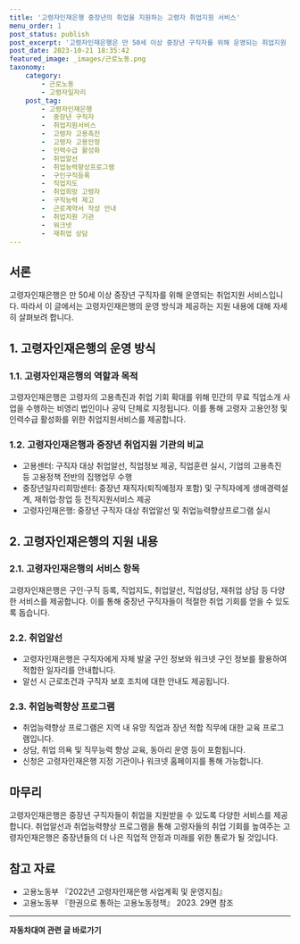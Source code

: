 ```yaml
---
title: '고령자인재은행 중장년의 취업을 지원하는 고령자 취업지원 서비스'
menu_order: 1
post_status: publish
post_excerpt: '고령자인재은행은 만 50세 이상 중장년 구직자를 위해 운영되는 취업지원 서비스입니다. 따라서 이 글에서는 고령자인재은행의 운영 방식과 제공하는 지원 내용에 대해 자세히 살펴보려 합니다.'
post_date: 2023-10-21 18:35:42
featured_image: _images/근로노동.png
taxonomy:
    category:
        - 근로노동
        - 고령자일자리
    post_tag:
        - 고령자인재은행
        -  중장년 구직자
        -  취업지원서비스
        -  고령자 고용촉진
        -  고령자 고용안정
        -  인력수급 활성화
        -  취업알선
        -  취업능력향상프로그램
        -  구인구직등록
        -  직업지도
        -  취업희망 고령자
        -  구직능력 제고
        -  근로계약서 작성 안내
        -  취업지원 기관
        -  워크넷
        -  재취업 상담
---
```




## 서론
고령자인재은행은 만 50세 이상 중장년 구직자를 위해 운영되는 취업지원 서비스입니다. 따라서 이 글에서는 고령자인재은행의 운영 방식과 제공하는 지원 내용에 대해 자세히 살펴보려 합니다.

## 1. 고령자인재은행의 운영 방식
### 1.1. 고령자인재은행의 역할과 목적
고령자인재은행은 고령자의 고용촉진과 취업 기회 확대를 위해 민간의 무료 직업소개 사업을 수행하는 비영리 법인이나 공익 단체로 지정됩니다. 이를 통해 고령자 고용안정 및 인력수급 활성화를 위한 취업지원서비스를 제공합니다.

### 1.2. 고령자인재은행과 중장년 취업지원 기관의 비교
- 고용센터: 구직자 대상 취업알선, 직업정보 제공, 직업훈련 실시, 기업의 고용촉진 등 고용정책 전반의 집행업무 수행
- 중장년일자리희망센터: 중장년 재직자(퇴직예정자 포함) 및 구직자에게 생애경력설계, 재취업·창업 등 전직지원서비스 제공
- 고령자인재은행: 중장년 구직자 대상 취업알선 및 취업능력향상프로그램 실시

## 2. 고령자인재은행의 지원 내용
### 2.1. 고령자인재은행의 서비스 항목
고령자인재은행은 구인·구직 등록, 직업지도, 취업알선, 직업상담, 재취업 상담 등 다양한 서비스를 제공합니다. 이를 통해 중장년 구직자들이 적절한 취업 기회를 얻을 수 있도록 돕습니다.

### 2.2. 취업알선
- 고령자인재은행은 구직자에게 자체 발굴 구인 정보와 워크넷 구인 정보를 활용하여 적합한 일자리를 안내합니다.
- 알선 시 근로조건과 구직자 보호 조치에 대한 안내도 제공됩니다.

### 2.3. 취업능력향상 프로그램
- 취업능력향상 프로그램은 지역 내 유망 직업과 장년 적합 직무에 대한 교육 프로그램입니다.
- 상담, 취업 의욕 및 직무능력 향상 교육, 동아리 운영 등이 포함됩니다.
- 신청은 고령자인재은행 지정 기관이나 워크넷 홈페이지를 통해 가능합니다.

## 마무리
고령자인재은행은 중장년 구직자들이 취업을 지원받을 수 있도록 다양한 서비스를 제공합니다. 취업알선과 취업능력향상 프로그램을 통해 고령자들의 취업 기회를 높여주는 고령자인재은행은 중장년들의 더 나은 직업적 안정과 미래를 위한 통로가 될 것입니다.

## 참고 자료
- 고용노동부 『2022년 고령자인재은행 사업계획 및 운영지침』
- 고용노동부 『한권으로 통하는 고용노동정책』 2023. 29면 참조
<!-- wp:separator -->
<hr class="wp-block-separator has-alpha-channel-opacity"/>
<!-- /wp:separator -->

<!-- wp:group {"backgroundColor":"base","layout":{"type":"constrained"}} -->
<div class="wp-block-group has-base-background-color has-background"><!-- wp:paragraph {"align":"center","fontSize":"medium"} -->
<p class="has-text-align-center has-large-font-size"><strong>자동차대여 관련 글 바로가기</strong></p>
<!-- /wp:paragraph -->


<!-- wp:latest-posts
{"categories":[{"id":1513,"count":19,"description":"","link":"https://uknowlaw.com/category/%ec%9e%90%eb%8f%99%ec%b0%a8%eb%8c%80%ec%97%ac/","name":"자동차대여","slug":"자동차대여","taxonomy":"category","parent":0,"meta":[],"_links":{"self":[{"href":"https://uknowlaw.com/wp-json/wp/v2/categories/1513"}],"collection":[{"href":"https://uknowlaw.com/wp-json/wp/v2/categories"}],"about":[{"href":"https://uknowlaw.com/wp-json/wp/v2/taxonomies/category"}],"wp:post_type":[{"href":"https://uknowlaw.com/wp-json/wp/v2/posts?categories=1513"}],"curies":[{"name":"wp","href":"https://api.w.org/{rel}","templated":true}]}}],"postsToShow":100,"excerptLength":28,"postLayout":"grid","columns":2,"featuredImageAlign":"left","featuredImageSizeSlug":"large","fontSize":16px} /--></div>
<!-- /wp:group -->